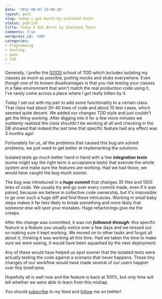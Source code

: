 ```yaml
---
date: '2011-08-07 23:06:26'
layout: post
slug: today-i-got-burnt-by-isolated-tests
status: publish
title: Today I Got Burnt by Isolated Tests
comments: true
wordpress_id: '440'
categories:
- Programming
- testing
- goos
- tdd
---
```


Generally, I prefer the [GOOS](http://www.amazon.com/gp/product/0321503627/ref=as_li_tf_tl?ie=UTF8&tag=thcodu02-20&linkCode=as2&camp=1789&creative=9325&creativeASIN=0321503627)<img src="http://www.assoc-amazon.com/e/ir?t=thcodu02-20&l=as2&o=1&a=0321503627" style="width: 0; height: 0; display: none; border: none !important;"> school of TDD which includes isolating my classes as much as possible, putting mocks and stubs everywhere. Even though one of its known disadvantages is that you risk testing your classes in a fake environment that won't match the real production code using it, I've rarely come across a place where I got really bitten by it.

Today I set out with my pair to add some functionality to a certain class. That class had about 30-40 lines of code and about 10 test cases, which seemed quite decent. We added our changes TDD style and just couldn't get the thing working. After digging into it for a few more minutes we suddenly realized the class shouldn't be working at all and checking in the DB showed that indeed the last time that specific feature had any effect was 3 months ago!

Fortunately for us, all the problems that caused this bug are solved problems, we just need to get better at implementing the solutions:

Isolated tests go much better hand in hand with a few **_integration tests_** (some might say the right term is acceptance tests) that execute the whole system and make sure the features are working. Had we had those, we would have caught the bug much sooner.

The bug was introduced in a **_huge commit_** that changes 35 files and 1500 lines of code. We usually try and go over every commit made, even if it was paired, because we believe in collective code ownership, but it's impossible to go over such a huge diff and find these intricacies. Working in small baby steps makes it far less likely to break something and more likely that someone else will spot your mistakes. Huge refactorings give me the creeps.

After the change was committed, it was not **_followed-through_**: this specific feature is a feature you usually notice over a few days and we missed out on making sure it kept working. We moved on to other tasks and forgot all about it, thinking it was working all this time. Had we taken the time to make sure we were seeing, it would have been squashed by the next deployment.

Any of these would have helped us spot sooner that the isolated tests were actually testing the code against a scenario that never happens. These tiny changes of our workflow would have made several of our users happier over this timeframe.

Hopefully all is well now and the feature is back at 100%, but only time will tell whether we were able to learn from this mishap.

You should [subscribe](http://feeds.feedburner.com/TheCodeDump) to my feed and [follow](http://twitter.com/avivby) me on twitter!

